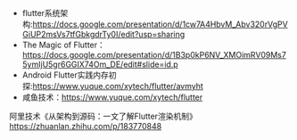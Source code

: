 - flutter系统架构:https://docs.google.com/presentation/d/1cw7A4HbvM_Abv320rVgPVGiUP2msVs7tfGbkgdrTy0I/edit?usp=sharing
- The Magic of Flutter： https://docs.google.com/presentation/d/1B3p0kP6NV_XMOimRV09Ms75ymIjU5gr6GGIX74Om_DE/edit#slide=id.p
- Android Flutter实践内存初探:https://www.yuque.com/xytech/flutter/avmyht
- 咸鱼技术：https://www.yuque.com/xytech/flutter


阿里技术《从架构到源码：一文了解Flutter渲染机制》https://zhuanlan.zhihu.com/p/183770848